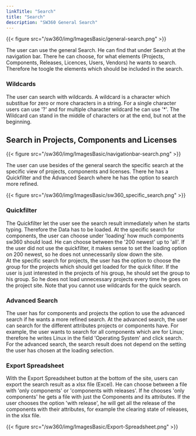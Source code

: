 ```yaml
---
linkTitle: "Search"
title: "Search"
description: "SW360 General Search"
---
```


{{< figure src="/sw360/img/ImagesBasic/general-search.png" >}}

The user can use the general Search. He can find that under Search at the navigation bar. There he can choose, for what elements (Projects, Components, Releases, Licences, Users, Vendors) he wants to search. Therefore he toogle the elements which should be included in the search.  

### Wildcards 

The user can search with wildcards. A wildcard is a character which substitue for zero or more characters in a string. For a single character users can use '?' and for multiple character wildcard he can use '*'. The Wildcard can stand in the middle of characters or at the end, but not at the beginning.

## Search in Projects, Components and Licenses 
{{< figure src="/sw360/img/ImagesBasic/navigationbar-search.png" >}}

The user can use besides of the general search the specific search at the specific view of projects, components and licenses. There he has a Quickfilter and the Advanced Search where he has the option to search more refined.    

{{< figure src="/sw360/img/ImagesBasic/sw360_specific_search.png" >}}

### Quickfilter

The Quickfilter let the user see the search result immediately when he starts typing. Therefore the Data has to be loaded. At the specific search for components, the user can choose under 'loading' how much components sw360 should load. He can choose between the '200 newest' up to 'all'.  If the user did not use the quickfilter, it makes sense to set the loading option on 200 newest, so he does not unnecessarily slow down the site. <br> 
At the specific search for projects, the user has the option to choose the group for the projects which should get loaded for the quick filter. If the user is just interested in the projects of his group, he should set the group to his group. So he does not load unnecessary projects every time he goes on the project site. Note that you cannot use wildcards for the quick search. 


### Advanced Search 

The user has for components and projects the option to use the advanced search if he wants a more refined search. At the advanced search, the user can search for the different attributes projects or components have. For example, the user wants to search for all components which are for Linux; therefore he writes Linux in the field 'Operating System' and click search. For the advanced search, the search result does not depend on the setting the user has chosen at the loading selection.

### Export Spreadsheet

With the Export Spreadsheet button at the bottom of the site, users can export the search result as a xlsx file (Excel). He can choose between a file with 'only components' or 'components with releases'. If he chooses 'only components' he gets a file with just the Components and its attributes. If the user chooses the option 'with release', he will get all the release of the components with their attributes, for example the clearing state of releases, in the xlsx file.

{{< figure src="/sw360/img/ImagesBasic/Export-Spreadsheet.png" >}}
 


